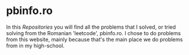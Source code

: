 # pbinfo.ro
In this *Repositories* you will find all the problems that I solved, or tried solving from the Romanian 'leetcode', pbinfo.ro.
I chose to do problems from this website, mainly because that's the main place we do problems from in my high-school.